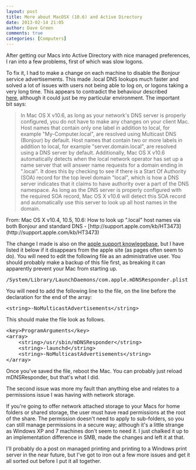 ```yaml
---
layout: post
title: More about MacOSX (10.6) and Active Directory
date: 2013-02-14 21:05
author: Dave Green
comments: true
categories: [Computers]
---
```

After getting our Macs into Active Directory with nice managed preferences, I ran into a few problems, first of which was slow logons.

To fix it, I had to make a change on each machine to disable the Bonjour service advertisements. This made .local DNS lookups much faster and solved a lot of issues with users not being able to log on, or logons taking a very long time. This appears to contradict the behaviour described [here](http://support.apple.com/kb/HT3473), although it could just be my particular environment. The important bit says:
<blockquote>In Mac OS X v10.6, as long as your network's DNS server is properly configured, you do not have to make any changes on your client Mac. Host names that contain only one label in addition to local, for example "My-Computer.local", are resolved using Multicast DNS (Bonjour) by default. Host names that contain two or more labels in addition to local, for example "server.domain.local", are resolved using a DNS server by default. Additionally, Mac OS X v10.6 automatically detects when the local network operator has set up a name server that will answer name requests for a domain ending in ".local". It does this by checking to see if there is a Start Of Authority (SOA) record for the top level domain "local", which is how a DNS server indicates that it claims to have authority over a part of the DNS namespace. As long as the DNS server is properly configured with the required SOA record, Mac OS X v10.6 will detect this SOA record and automatically use this server to look up all host names in the domain.</blockquote>
From: Mac OS X v10.4, 10.5, 10.6: How to look up ".local" host names via both Bonjour and standard DNS - [http://support.apple.com/kb/HT3473](http://support.apple.com/kb/HT3473)

The change I made is also on the [apple support knowlegebase](http://support.apple.com/kb/HT3789), but I have listed it below if it disappears from the apple site (as pages often seem to do). You will need to edit the following file as an administrative user. You should probably make a backup of this file first, as breaking it can apparently prevent your Mac from starting up.
<pre>/System/Library/LaunchDaemons/com.apple.mDNSResponder.plist</pre>
You will need to add the following line to the file, on the line before the declaration for the end of the array:
<pre>&lt;string&gt;-NoMulticastAdvertisements&lt;/string&gt;</pre>
This should make the file look as follows.
<pre>&lt;key&gt;ProgramArguments&lt;/key&gt;
&lt;array&gt;
    &lt;string&gt;/usr/sbin/mDNSResponder&lt;/string&gt;
    &lt;string&gt;-launchd&lt;/string&gt;
    &lt;string&gt;-NoMulticastAdvertisements&lt;/string&gt;
&lt;/array&gt;</pre>
Once you've saved the file, reboot the Mac. You can probably just reload mDNSResponder, but that's what I did.

The second issue was more my fault than anything else and relates to a permissions issue I was having with network storage.

If you're going to offer network attached storage to your Macs for home folders or shared storage, the user must have read permissions at the root of the share. The permission doesn't need to apply to sub-folders, so you can still manage permissions in a secure way; although it's a little strange as Windows XP and 7 machines don't seem to need it. I just chalked it up to an implementation difference in SMB, made the changes and left it at that.

I'll probably do a post on managed printing and printing to a Windows print server in the near future, but I've got to iron out a few more issues and get it all sorted out before I put it all together.
